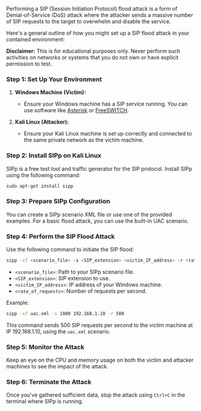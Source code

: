 Performing a SIP (Session Initiation Protocol) flood attack is a form of Denial-of-Service (DoS) attack where the attacker sends a massive number of SIP requests to the target to overwhelm and disable the service.

Here's a general outline of how you might set up a SIP flood attack in your contained environment:

**Disclaimer:** This is for educational purposes only. Never perform such activities on networks or systems that you do not own or have explicit permission to test.

### Step 1: Set Up Your Environment
1. **Windows Machine (Victim):**
   - Ensure your Windows machine has a SIP service running. You can use software like [Asterisk](https://github.com/asterisk/asterisk) or [FreeSWITCH](https://github.com/signalwire/freeswitch).

2. **Kali Linux (Attacker):**
   - Ensure your Kali Linux machine is set up correctly and connected to the same private network as the victim machine.

### Step 2: Install SIPp on Kali Linux
SIPp is a free test tool and traffic generator for the SIP protocol. Install SIPp using the following command:
```bash
sudo apt-get install sipp
```

### Step 3: Prepare SIPp Configuration
You can create a SIPp scenario XML file or use one of the provided examples. For a basic flood attack, you can use the built-in UAC scenario.

### Step 4: Perform the SIP Flood Attack
Use the following command to initiate the SIP flood:
```bash
sipp -sf <scenario_file> -s <SIP_extension> <victim_IP_address> -r <rate_of_requests>
```
- `<scenario_file>`: Path to your SIPp scenario file.
- `<SIP_extension>`: SIP extension to use.
- `<victim_IP_address>`: IP address of your Windows machine.
- `<rate_of_requests>`: Number of requests per second.

Example:
```bash
sipp -sf uac.xml -s 1000 192.168.1.10 -r 500
```
This command sends 500 SIP requests per second to the victim machine at IP 192.168.1.10, using the `uac.xml` scenario.

### Step 5: Monitor the Attack
Keep an eye on the CPU and memory usage on both the victim and attacker machines to see the impact of the attack.

### Step 6: Terminate the Attack
Once you've gathered sufficient data, stop the attack using `Ctrl+C` in the terminal where SIPp is running.

